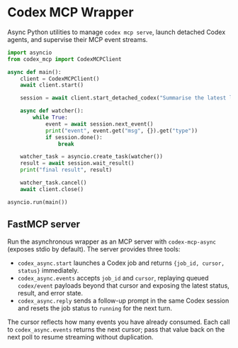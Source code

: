 # Codex MCP Wrapper

Async Python utilities to manage `codex mcp serve`, launch detached Codex agents,
and supervise their MCP event streams.

```python
import asyncio
from codex_mcp import CodexMCPClient

async def main():
    client = CodexMCPClient()
    await client.start()

    session = await client.start_detached_codex("Summarise the latest logs")

    async def watcher():
        while True:
            event = await session.next_event()
            print("event", event.get("msg", {}).get("type"))
            if session.done():
                break

    watcher_task = asyncio.create_task(watcher())
    result = await session.wait_result()
    print("final result", result)

    watcher_task.cancel()
    await client.close()

asyncio.run(main())
```

## FastMCP server

Run the asynchronous wrapper as an MCP server with `codex-mcp-async` (exposes
stdio by default). The server provides three tools:

- `codex_async.start` launches a Codex job and returns `{job_id, cursor, status}`
  immediately.
- `codex_async.events` accepts `job_id` and `cursor`, replaying queued
  `codex/event` payloads beyond that cursor and exposing the latest status,
  result, and error state.
- `codex_async.reply` sends a follow-up prompt in the same Codex session and
  resets the job status to `running` for the next turn.

The cursor reflects how many events you have already consumed. Each call to
`codex_async.events` returns the next cursor; pass that value back on the next
poll to resume streaming without duplication.
